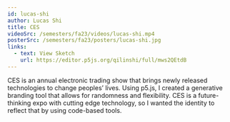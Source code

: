 ```yaml
---
id: lucas-shi
author: Lucas Shi
title: CES
videoSrc: /semesters/fa23/videos/lucas-shi.mp4
posterSrc: /semesters/fa23/posters/lucas-shi.jpg
links:
  - text: View Sketch
    url: https://editor.p5js.org/qilinshi/full/mws2QEtdB
---
```


CES is an annual electronic trading show that brings newly released technologies to change peoples’ lives. Using p5.js, I created a generative branding tool that allows for randomness and flexibility. CES is a future-thinking expo with cutting edge technology, so I wanted the identity to reflect that by using code-based tools.